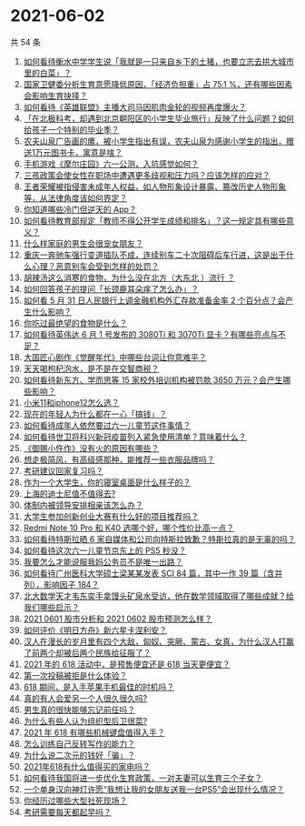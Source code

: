 # 2021-06-02

共 54 条

<!-- BEGIN -->
<!-- 最后更新时间 Wed Jun 02 2021 04:12:45 GMT+0800 (China Standard Time) -->

1. [如何看待衡水中学学生说「我就是一只来自乡下的土猪，也要立志去拱大城市里的白菜」？](https://www.zhihu.com/question/462345321)
2. [国家卫健委分析生育意愿降低原因，「经济负担重」占 75.1
   %，还有哪些因素会影响生育抉择？](https://www.zhihu.com/question/462526540)
3. [如何看待《英雄联盟》主播大司马因肌肉金轮的视频再度爆火？](https://www.zhihu.com/question/461809084)
4. [「在北极科考，却遇到北京朝阳区的小学生毕业旅行」反映了什么问题？如何给孩子一个特别的毕业季？](https://www.zhihu.com/question/461429592)
5. [农夫山泉广告画的鹰，被小学生指出有误，农夫山泉为感谢小学生的指出，赠送1万元图书卡，寓意是啥？](https://www.zhihu.com/question/462023008)
6. [手机游戏《摩尔庄园》六一公测，入坑感觉如何？](https://www.zhihu.com/question/458172840)
7. [三孩政策会使女性在职场中遭遇更多歧视和压力吗？应该怎样的应对？](https://www.zhihu.com/question/462489226)
8. [王者荣耀被指侵害未成年人权益，如人物形象设计暴露、篡改历史人物形象等，从法律角度该如何界定？](https://www.zhihu.com/question/462570583)
9. [你知道哪些冷门但逆天的 App？](https://www.zhihu.com/question/37524914)
10. [如何看待教育部规定「教师不得公开学生成绩和排名」？这一规定具有哪些意义？](https://www.zhihu.com/question/462602539)
11. [什么样家庭的男生会很宠女朋友？](https://www.zhihu.com/question/313152078)
12. [重庆一奔驰车强行变道插队不成，连续别车二十次阻碍后车行进，这是出于什么心理？恶意别车会受到怎样的处罚？](https://www.zhihu.com/question/462354167)
13. [胡辣汤这么消寒的食物，为什么没在北方（大东北 ）流行 ？](https://www.zhihu.com/question/424263115)
14. [如何回答孩子的提问「长颈鹿耳朵痒了怎么办」？](https://www.zhihu.com/question/459060337)
15. [如何看 5 月 31 日人民银行上调金融机构外汇存款准备金率 2
    个百分点？会产生什么影响？](https://www.zhihu.com/question/462414275)
16. [你吃过最绝望的食物是什么？](https://www.zhihu.com/question/266593795)
17. [如何看待英伟达 6 月 1 号发布的 3080Ti 和 3070Ti
    显卡？有哪些亮点与不足？](https://www.zhihu.com/question/462567339)
18. [大国匠心剧作《觉醒年代》中哪些台词让你意难平？](https://www.zhihu.com/question/461299889)
19. [天天喝枸杞泡水，是不是在交智商税？](https://www.zhihu.com/question/454743302)
20. [如何看待新东方、学而思等 15 家校外培训机构被罚款 3650
    万元？会产生哪些影响？](https://www.zhihu.com/question/462535567)
21. [小米11和iphone12怎么选？](https://www.zhihu.com/question/434673403)
22. [现在的年轻人为什么都在一心「搞钱」？](https://www.zhihu.com/question/450839670)
23. [如何看待成年人依然要过六一儿童节这件事情？](https://www.zhihu.com/question/462357788)
24. [如何看待世卫将科兴新冠疫苗列入紧急使用清单？意味着什么？](https://www.zhihu.com/question/462658698)
25. [《御赐小仵作》没有火的原因有哪些？](https://www.zhihu.com/question/457943894)
26. [想走极简风，有高级感那种，能推荐一些衣服品牌吗？](https://www.zhihu.com/question/445505751)
27. [考研建议回家复习吗？](https://www.zhihu.com/question/436085854)
28. [作为一个大学生，你的寝室桌面是什么样子的？](https://www.zhihu.com/question/319191971)
29. [上海的迪士尼值不值得去?](https://www.zhihu.com/question/394237201)
30. [体制内被领导安排相亲该怎么办？](https://www.zhihu.com/question/460637014)
31. [大学生参加创新创业大赛有什么好的项目推荐吗？](https://www.zhihu.com/question/346966240)
32. [Redmi Note 10 Pro 和 K40
    选哪个好，哪个性价比高一点？](https://www.zhihu.com/question/461519430)
33. [如何看待特斯拉晒 6
    家自媒体和公司向特斯拉致歉？特斯拉真的是无辜的吗？](https://www.zhihu.com/question/462076486)
34. [如何看待这次六一儿童节京东上的 PS5 秒没？](https://www.zhihu.com/question/462492031)
35. [我要怎么才能说服我妈公务员不是唯一出路？](https://www.zhihu.com/question/455473165)
36. [如何看待广州医科大学硕士梁某某发表 SCI 84 篇，其中一作 39 篇（含并列），影响因子
    184？](https://www.zhihu.com/question/462366877)
37. [北大数学天才韦东奕手拿馒头矿泉水受访，他在数学领域取得了哪些成就？给我们哪些启示？](https://www.zhihu.com/question/462169322)
38. [2021 0601 股市分析和 2021 0602
    股市预测怎么样？](https://www.zhihu.com/question/462476338)
39. [如何评价《明日方舟》新六星卡涅利安？](https://www.zhihu.com/question/461539120)
40. [汉人在漫长的岁月里有四个大敌，匈奴、突厥、蒙古、女真，为什么汉人打赢了前两个却被后两个民族给征服了？](https://www.zhihu.com/question/353844694)
41. [2021 年的 618 活动中，是预售便宜还是 618
    当天更便宜？](https://www.zhihu.com/question/461194384)
42. [第一次投稿被拒是什么体验？](https://www.zhihu.com/question/32112394)
43. [618 期间，是入手苹果手机最佳的时机吗？](https://www.zhihu.com/question/462455215)
44. [真的有人会爱另一个人很久很久吗?](https://www.zhihu.com/question/458960074)
45. [男生真的很快能够忘记前任吗？](https://www.zhihu.com/question/459584381)
46. [为什么有些人认为组织型后卫很菜?](https://www.zhihu.com/question/462193082)
47. [2021 年 618 有哪些机械键盘值得入手？](https://www.zhihu.com/question/458238042)
48. [怎么训练自己反转写作的能力？](https://www.zhihu.com/question/61914490)
49. [为什么说二次元的钱好「骗」？](https://www.zhihu.com/question/461633604)
50. [2021年618有什么值得买的家电吗？](https://www.zhihu.com/question/455683881)
51. [如何看待我国将进一步优化生育政策，一对夫妻可以生育三个子女？](https://www.zhihu.com/question/462390587)
52. [一个单身汉向神灯许愿“我想让我的女朋友送我一台PS5”会出现什么情况？](https://www.zhihu.com/question/441177338)
53. [你经历过哪些大型社死现场？](https://www.zhihu.com/question/439032546)
54. [考研需要每天都起早吗？](https://www.zhihu.com/question/450289602)

<!-- END -->
